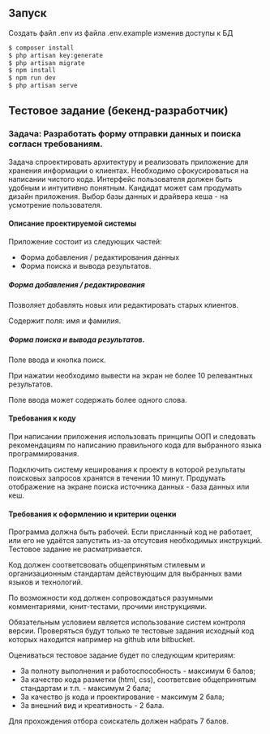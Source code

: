## Запуск
Создать файл .env из файла .env.example изменив доступы к БД

```sh 
$ composer install
$ php artisan key:generate
$ php artisan migrate
$ npm install
$ npm run dev
$ php artisan serve
```

## Тестовое задание (бекенд-разработчик)

### Задача: Разработать форму отправки данных и поиска согласн требованиям.

Задача спроектировать архитектуру и реализовать приложение для хранения информации о клиентах.
Необходимо сфокусироваться на написании чистого кода. Интерфейс пользователя должен быть удобным и
интуитивно понятным. Кандидат может сам продумать дизайн приложения.
Выбор базы данных и драйвера кеша - на усмотрение пользователя.

#### Описание проектируемой системы
Приложение состоит из следующих частей:
 - Форма добавления / редактирования данных
 - Форма поиска и вывода результатов.

##### Форма добавления / редактирования
Позволяет добавлять новых или редактировать старых клиентов.

Содержит поля: имя и фамилия.

##### Форма поиска и вывода результатов.
Поле ввода и кнопка поиск.

При нажатии необходимо вывести на экран не более 10 релевантных результатов.

Поле ввода может содержать более одного слова.

#### Требования к коду
При написании приложения использовать принципы ООП и следовать рекомендациям по написанию
правильного кода для выбранного языка программирования.

Подключить систему кеширования к проекту в которой результаты поисковых запросов хранятся в течении 10
минут.
Продумать отображение на экране поиска источника данных - база данных или кеш.

#### Требования к оформлению и критерии оценки
Программа должна быть рабочей. Если присланный код не работает, или его не удаётся запустить из-за
отсутсвия необходимых инструкций. Тестовое задание не расматривается.

Код должен соответсвовать общепринятым стилевым и организационным стандартам действующим для
выбранных вами языков и технологий.

По возможности код должен сопровождаться разумными комментариями, юнит-тестами, прочими
инструкциями.

Обязательным условием является использование систем контроля версии. Проверяться будут только те
тестовые задания исходный код которых находится например на github или bitbucket.

Оцениваться тестовое задание будет по следующим критериям:
 - За полноту выполнения и работоспособность - максимум 6 балов;
 - За качество кода разметки (html, css), соответсвие общепринятым стандартам и т.п. - максимум 2 бала;
 - За качество js кода и проектирование - максимум 2 бала;
 - За внешний вид и креативность - 2 бала.

Для прохождения отбора соискатель должен набрать 7 балов.
